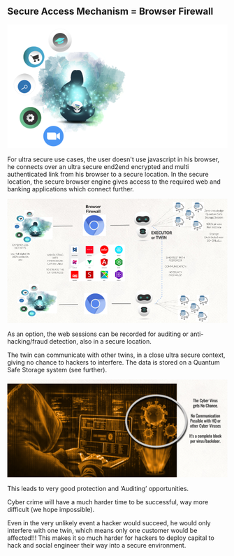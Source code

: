 ## Secure Access Mechanism = Browser Firewall

![alt_text](img/browser_firewall.png )


For ultra secure use cases, the user doesn't use javascript in his browser, he connects over an ultra secure end2end encrypted and multi authenticated link from his browser to a secure location. In the secure location, the secure browser engine gives access to the required web and banking applications which connect further.


![alt_text](img/twin_functions.png )


As an option, the web sessions can be recorded for auditing or anti-hacking/fraud detection, also in a secure location.

The twin can communicate with other twins, in a close ultra secure context, giving no chance to hackers to interfere. The data is stored on a Quantum Safe Storage system (see further).


![alt_text](img/cyber_security.png )


This leads to very good protection and ‘Auditing’ opportunities.

Cyber crime will have a much harder time to be successful, way more difficult (we hope impossible).

Even in the very unlikely event a hacker would succeed, he would only interfere with one twin, which means only one customer would be affected!!!  This makes it so much harder for hackers to deploy capital to hack and social engineer their way into a secure environment.
